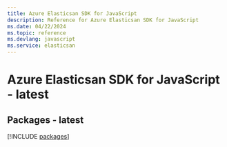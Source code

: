 ```yaml
---
title: Azure Elasticsan SDK for JavaScript
description: Reference for Azure Elasticsan SDK for JavaScript
ms.date: 04/22/2024
ms.topic: reference
ms.devlang: javascript
ms.service: elasticsan
---
```

# Azure Elasticsan SDK for JavaScript - latest
## Packages - latest
[!INCLUDE [packages](elasticsan-index.md)]
